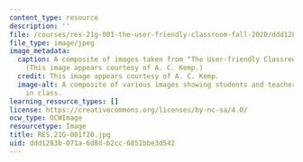 ```yaml
---
content_type: resource
description: ''
file: /courses/res-21g-001-the-user-friendly-classroom-fall-2020/ddd1283b071a6d8db2cc6851bbe3d542_RES.21G-001f20.jpg
file_type: image/jpeg
image_metadata:
  caption: A composite of images taken from "The User-friendly Classroom" videos.
    (This image appears courtesy of A. C. Kemp.)
  credit: This image appears courtesy of A. C. Kemp.
  image-alt: A composite of various images showing students and teacher's assistants
    in class.
learning_resource_types: []
license: https://creativecommons.org/licenses/by-nc-sa/4.0/
ocw_type: OCWImage
resourcetype: Image
title: RES.21G-001f20.jpg
uid: ddd1283b-071a-6d8d-b2cc-6851bbe3d542
---
```

